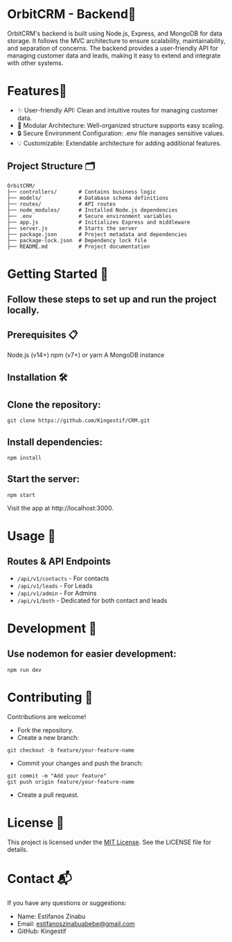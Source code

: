 
# OrbitCRM - Backend🚀

OrbitCRM's backend is built using Node.js, Express, and MongoDB for data storage. It follows the MVC architecture to ensure scalability, maintainability, and separation of concerns. The backend provides a user-friendly API for managing customer data and leads, making it easy to extend and integrate with other systems.

# Features🌟 
- ✨ User-friendly API: Clean and intuitive routes for managing customer data.
- 🔗 Modular Architecture: Well-organized structure supports easy scaling.
- 🔒 Secure Environment Configuration: .env file manages sensitive values.
- 💡 Customizable: Extendable architecture for adding additional features.

 ## Project Structure 🗂️

```
OrbitCRM/
├── controllers/       # Contains business logic
├── models/            # Database schema definitions
├── routes/            # API routes
├── node_modules/      # Installed Node.js dependencies
├── .env               # Secure environment variables
├── app.js             # Initializes Express and middleware
├── server.js          # Starts the server
├── package.json       # Project metadata and dependencies
├── package-lock.json  # Dependency lock file
├── README.md          # Project documentation
```

# Getting Started 🚀
## Follow these steps to set up and run the project locally.

## Prerequisites 📋
Node.js (v14+)
npm (v7+) or yarn
A MongoDB instance 

## Installation 🛠️

## Clone the repository:

```
git clone https://github.com/Kingestif/CRM.git
```

## Install dependencies:

```
npm install
```

## Start the server:

```
npm start
```

Visit the app at http://localhost:3000.


# Usage 📖
## Routes & API Endpoints 

- `/api/v1/contacts` - For contacts
- `/api/v1/leads` - For Leads
- `/api/v1/admin` - For Admins
- `/api/v1/both` - Dedicated for both contact and leads

# Development 🧪
## Use nodemon for easier development:

```
npm run dev
```

# Contributing 🤝
Contributions are welcome!

- Fork the repository.
- Create a new branch:

```
git checkout -b feature/your-feature-name
```

- Commit your changes and push the branch:

```
git commit -m "Add your feature"
git push origin feature/your-feature-name
```
- Create a pull request.

# License 📜
This project is licensed under the [MIT License](./LICENSE). See the LICENSE file for details.

# Contact 📬
If you have any questions or suggestions:

- Name: Estifanos Zinabu
- Email: estifanoszinabuabebe@gmail.com
- GitHub: Kingestif
